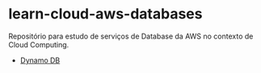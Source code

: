 # learn-cloud-aws-databases

Repositório para estudo de serviços de Database da AWS no contexto de Cloud Computing.

* [Dynamo DB](./dynamo_db/)
